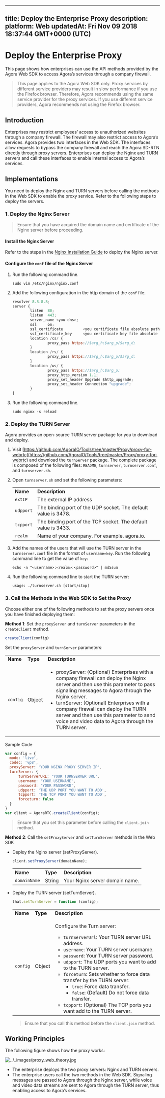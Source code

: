 
---
title: Deploy the Enterprise Proxy
description: 
platform: Web
updatedAt: Fri Nov 09 2018 18:37:44 GMT+0000 (UTC)
---
# Deploy the Enterprise Proxy
This page shows how enterprises can use the API methods provided by the Agora Web SDK to access Agora’s services through a company firewall.

> This page applies to the Agora Web SDK only. Proxy services by different service providers may result in slow performance if you use the Firefox browser. Therefore, Agora recommends using the same service provider for the proxy services. If you use different service providers, Agora recommends not using the Firefox browser.

## Introduction

Enterprises may restrict employees’ access to unauthorized websites through a company firewall. The firewall may also restrict access to Agora’s services. Agora provides two interfaces in the Web SDK. The interfaces allow requests to bypass the company firewall and reach the Agora SD-RTN directly through proxy servers. Enterprises can deploy the Nginx and TURN servers and call these interfaces to enable internal access to Agora’s services.

## Implementations

You need to deploy the Nginx and TURN servers before calling the methods in the Web SDK to enable the proxy service. Refer to the following steps to deploy the servers.

### 1.  Deploy the Nginx Server

> Ensure that you have acquired the domain name and certificate of the Nginx server before proceeding.

#### Install the Nginx Server

Refer to the steps in the [Nginx Installation Guide](https://www.nginx.com/resources/wiki/start/topics/tutorials/install/) to deploy the Nginx server.

#### Configure the `conf` file of the Nginx Server

1. Run the following command line.

   ```
   sudo vim /etc/nginx/nginx.conf
   ```

2. Add the following configuration in the http domain of the `conf` file.

   ```javascript
   resolver 8.8.8.8;
   server {
           listen  80;
           listen  443;
           server_name <you dns>;
           ssl     on;
           ssl_certificate         <you certificate file absolute path>;
           ssl_certificate_key     <you certificate key file absolute path>;
           location /cs/ {
                   proxy_pass https://$arg_h:$arg_p/$arg_d;
           }
           location /rs/ {
                   proxy_pass https://$arg_h:$arg_p/$arg_d;
           }
           location /ws/ {
                   proxy_pass https://$arg_h:$arg_p;
                   proxy_http_version 1.1;
                   proxy_set_header Upgrade $http_upgrade;
                   proxy_set_header Connection "upgrade";
           }
   }
   ```

3. Run the following command line.

   ```
   sudo nginx -s reload
   ```

### 2. Deploy the TURN Server

Agora provides an open-source TURN server package for you to download and deploy.

1. Visit [https://github.com/AgoraIO/Tools/tree/master/Proxy/proxy-for-webrtc](https://github.com/AgoraIO/Tools/tree/master/Proxy/proxy-for-webrtc) and download the `turnServer` package. The complete package is composed of the following files: `README`, `turnserver`, `turnserver.conf`, and `turnserver.sh`.

2. Open `turnserver.sh` and set the following parameters:

   <table>
   <colgroup>
   <col/>
   <col/>
   </colgroup>
   <tbody>
   <tr><td><strong>Name</strong></td>
   <td><strong>Description</strong></td>
   </tr>
   <tr><td><code>extIP</code></td>
   <td>The external IP address</td>
   </tr>
   <tr><td><code>udpport</code></td>
   <td>The binding port of the UDP socket. The default value is 3478.</td>
   </tr>
   <tr><td><code>tcpport</code></td>
   <td>The binding port of the TCP socket. The default value is 3433.</td>
   </tr>
   <tr><td><code>realm</code></td>
   <td>Name of your company. For example. agora.io.</td>
   </tr>
   </tbody>
   </table>

1. Add the names of the users that will use the TURN server in the `turnserver.conf` file in the format of `username=key`. Run the following command line to get the value of `key`:

   ```
   echo -n "<username>:<realm>:<password>" | md5sum
   ```

2. Run the following command line to start the TURN server:

   ```
   usage: ./turnserver.sh [start/stop]
   ```

### 3. Call the Methods in the Web SDK to Set the Proxy

Choose either one of the following methods to set the proxy servers once you have finished deploying them:

**Method 1**: Set the `proxyServer` and `turnServer` parameters in the `createClient` method.

```javascript
createClient(config)
```

Set the `proxyServer` and `turnServer` parameters:

<table>
<colgroup>
<col/>
<col/>
<col/>
</colgroup>
<tbody>
<tr><td><strong>Name</strong></td>
<td><strong>Type</strong></td>
<td><strong>Description</strong></td>
</tr>
<tr><td><code>config</code></td>
<td>Object</td>
<td><ul>
<li>proxyServer: (Optional) Enterprises with a company firewall can deploy the Nginx server and then use this parameter to pass signaling messages to Agora through the Nginx server.</li>
<li>turnServer: (Optional) Enterprises with a company firewall can deploy the TURN server and then use this parameter to send voice and video data to Agora through the TURN server.</li>
</ul>
</td>
</tr>
</tbody>
</table>

Sample Code

```javascript
var config = {
  mode: 'live',
  codec: 'vp8',
  proxyServer: 'YOUR NGINX PROXY SERVER IP',
  turnServer: {
      turnServerURL: 'YOUR TURNSERVER URL',
      username: 'YOUR USERNAME',
      password: 'YOUR PASSWORD',
      udpport: 'THE UDP PORT YOU WANT TO ADD',
      tcpport: 'THE TCP PORT YOU WANT TO ADD',
      forceturn: false
  }
}
var client = AgoraRTC.createClient(config);
```

> Ensure that you set this parameter before calling the `client.join` method.

**Method 2**: Call the `setProxyServer` and `setTurnServer` methods in the Web SDK

- Deploy the Nginx server (setProxyServer).

	```javascript
	client.setProxyServer(domainName);
	```

	<table>
	<colgroup>
	<col/>
	<col/>
	<col/>
	</colgroup>
	<tbody>
	<tr><td><strong>Name</strong></td>
	<td><strong>Type</strong></td>
	<td><strong>Description</strong></td>
	</tr>
	<tr><td><code>domainName</code></td>
	<td>String</td>
	<td>Your Nginx server domain name.</td>
	</tr>
	</tbody>
	</table>

- Deploy the TURN server \(setTurnServer\).

	```javascript
	that.setTurnServer = function (config);
	```

	<table>
	<colgroup>
	<col/>
	<col/>
	<col/>
	</colgroup>
	<tbody>
	<tr><td><strong>Name</strong></td>
	<td><strong>Type</strong></td>
	<td><strong>Description</strong></td>
	</tr>
	<tr><td><code>config</code></td>
	<td>Object</td>
	<td><p>Configure the Turn server:</p>
	<ul>
	<li><code>turnServerUrl</code>: Your TURN server URL address.</li>
			<li><code>username</code>: Your TURN server username.</li>
	<li><code>password</code>: Your TURN server password.</li>
	<li><code>udpport</code>: The UDP ports you want to add to the TURN server.</li>
	<li><code>forceturn</code>: Sets whether to force data transfer by the TURN server:<ul>
	<li><code>true</code>: Force data transfer.</li>
	<li><code>false</code>: (Default) Do not force data transfer.</li>
	</ul>
	</li>
	<li><code>tcpport</code>: (Optional) The TCP ports you want add to the TURN server.</li>
	</ul>
	</td>
	</tr>
	</tbody>
	</table>

	> Ensure that you call this method before the `client.join` method.

## Working Principles

The following figure shows how the proxy works:

<img alt="../_images/proxy_web_theory.jpg" src="https://web-cdn.agora.io/docs-files/en/proxy_web_theory.jpg" />

- The enterprise deploys the two proxy servers: Nginx and TURN servers.
- The enterprise users call the two methods in the Web SDK. Signaling messages are passed to Agora through the Nginx server, while voice and video data streams are sent to Agora through the TURN server, thus enabling access to Agora’s services.
